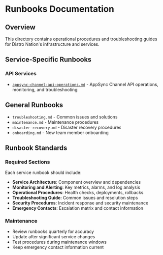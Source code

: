 # Runbooks Documentation

## Overview

This directory contains operational procedures and troubleshooting guides for Distro Nation's infrastructure and services.

## Service-Specific Runbooks

### API Services
- [`appsync-channel-api-operations.md`](./appsync-channel-api-operations.md) - AppSync Channel API operations, monitoring, and troubleshooting

## General Runbooks

- `troubleshooting.md` - Common issues and solutions
- `maintenance.md` - Maintenance procedures  
- `disaster-recovery.md` - Disaster recovery procedures
- `onboarding.md` - New team member onboarding

## Runbook Standards

### Required Sections
Each service runbook should include:
- **Service Architecture**: Component overview and dependencies
- **Monitoring and Alerting**: Key metrics, alarms, and log analysis
- **Operational Procedures**: Health checks, deployments, rollbacks
- **Troubleshooting Guide**: Common issues and resolution steps
- **Security Procedures**: Incident response and security maintenance
- **Emergency Contacts**: Escalation matrix and contact information

### Maintenance
- Review runbooks quarterly for accuracy
- Update after significant service changes
- Test procedures during maintenance windows
- Keep emergency contact information current